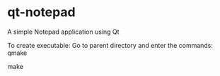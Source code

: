 # qt-notepad
A simple Notepad application using Qt

To create executable:
Go to parent directory and enter the commands:
qmake

make
